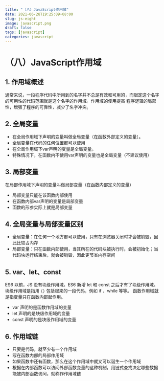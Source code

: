 ```yaml
---
title: "（八）JavaScript作用域"
date: 2021-06-28T19:25:09+08:00
slug: js-eight
image: javascript.png
draft: false
tags: [javascript]
categories: javascript
---
```


# （八）JavaScript作用域

## 1. 作用域概述

通常来说，一段程序代码中所用到的名字并不总是有效和可用的，而限定这个名字的可用性的代码范围就是这个名字的作用域。作用域的使用提高 程序逻辑的局部性，增强了程序的可靠性，减少了名字冲突。

## 2. 全局变量

- 在全局作用域下声明的变量叫做全局变量（在函数外部定义的变量）。
- 全局变量在代码的任何位置都可以使用
- 在全局作用域下var声明的变量是全局变量。
- 特殊情况下，在函数内不使用var声明的变量也是全局变量（不建议使用）


## 3. 局部变量

在局部作用域下声明的变量叫做局部变量（在函数内部定义的变量）

- 局部变量只能在该函数内部使用
- 在函数内部var声明的变量是局部变量
- 函数的形参实际上就是局部变量

## 4. 全局变量与局部变量区别

- 全局变量：在任何一个地方都可以使用，只有在浏览器关闭时才会被销毁，因此比较占内存
- 局部变量：只在函数内部使用，当其所在的代码块被执行时，会被初始化；当代码块运行结束后，就会被销毁，因此更节省内存空间


## 5. var、let、const

ES6 以前，JS 没有块级作用域。ES6 新增 let 和 const 之后才有了块级作用域。
块级作用域是指用 `{}` 包括起来的一段代码，例如 if 、while 等等。
函数作用域就是指变量只在函数内部起作用。

- var 声明的是函数作用域的变量
- let 声明的是块级作用域的变量
- const 声明的是块级作用域的变量

## 6. 作用域链

- 只要是代码，就至少有一个作用域
- 写在函数内部的局部作用域
- 如果函数中还有函数，那么在这个作用域中就又可以诞生一个作用域
- 根据在内部函数可以访问外部函数变量的这种机制，用链式查找决定哪些数据能被内部函数访问，就称作作用域链